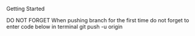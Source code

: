 Getting Started



DO NOT FORGET 
When pushing branch for the first time do not forget to enter code below in terminal
git push -u origin <name of branch>
  



